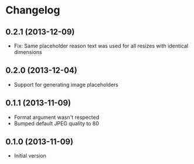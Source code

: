# Changelog

## 0.2.1 (2013-12-09)

* Fix: Same placeholder reason text was used for all resizes with identical dimensions

## 0.2.0 (2013-12-04)

* Support for generating image placeholders

## 0.1.1 (2013-11-09)

* Format argument wasn't respected
* Bumped default JPEG quality to 80

## 0.1.0 (2013-11-09)

* Initial version
